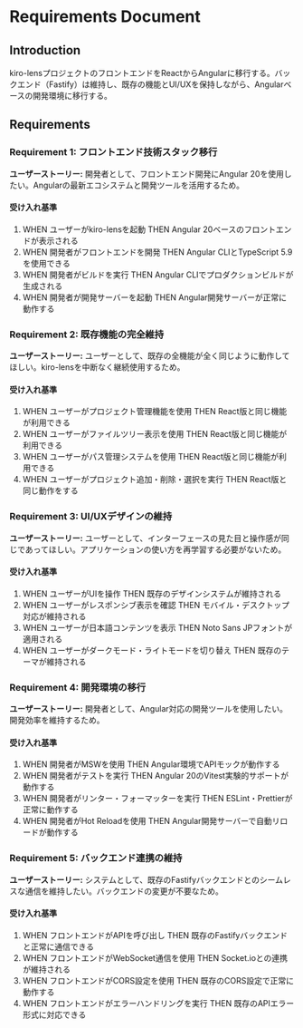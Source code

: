 # Requirements Document

## Introduction

kiro-lensプロジェクトのフロントエンドをReactからAngularに移行する。バックエンド（Fastify）は維持し、既存の機能とUI/UXを保持しながら、Angularベースの開発環境に移行する。

## Requirements

### Requirement 1: フロントエンド技術スタック移行

**ユーザーストーリー:** 開発者として、フロントエンド開発にAngular 20を使用したい。Angularの最新エコシステムと開発ツールを活用するため。

#### 受け入れ基準

1. WHEN ユーザーがkiro-lensを起動 THEN Angular 20ベースのフロントエンドが表示される
2. WHEN 開発者がフロントエンドを開発 THEN Angular CLIとTypeScript 5.9を使用できる
3. WHEN 開発者がビルドを実行 THEN Angular CLIでプロダクションビルドが生成される
4. WHEN 開発者が開発サーバーを起動 THEN Angular開発サーバーが正常に動作する

### Requirement 2: 既存機能の完全維持

**ユーザーストーリー:** ユーザーとして、既存の全機能が全く同じように動作してほしい。kiro-lensを中断なく継続使用するため。

#### 受け入れ基準

1. WHEN ユーザーがプロジェクト管理機能を使用 THEN React版と同じ機能が利用できる
2. WHEN ユーザーがファイルツリー表示を使用 THEN React版と同じ機能が利用できる
3. WHEN ユーザーがパス管理システムを使用 THEN React版と同じ機能が利用できる
4. WHEN ユーザーがプロジェクト追加・削除・選択を実行 THEN React版と同じ動作をする

### Requirement 3: UI/UXデザインの維持

**ユーザーストーリー:** ユーザーとして、インターフェースの見た目と操作感が同じであってほしい。アプリケーションの使い方を再学習する必要がないため。

#### 受け入れ基準

1. WHEN ユーザーがUIを操作 THEN 既存のデザインシステムが維持される
2. WHEN ユーザーがレスポンシブ表示を確認 THEN モバイル・デスクトップ対応が維持される
3. WHEN ユーザーが日本語コンテンツを表示 THEN Noto Sans JPフォントが適用される
4. WHEN ユーザーがダークモード・ライトモードを切り替え THEN 既存のテーマが維持される

### Requirement 4: 開発環境の移行

**ユーザーストーリー:** 開発者として、Angular対応の開発ツールを使用したい。開発効率を維持するため。

#### 受け入れ基準

1. WHEN 開発者がMSWを使用 THEN Angular環境でAPIモックが動作する
2. WHEN 開発者がテストを実行 THEN Angular 20のVitest実験的サポートが動作する
3. WHEN 開発者がリンター・フォーマッターを実行 THEN ESLint・Prettierが正常に動作する
4. WHEN 開発者がHot Reloadを使用 THEN Angular開発サーバーで自動リロードが動作する

### Requirement 5: バックエンド連携の維持

**ユーザーストーリー:** システムとして、既存のFastifyバックエンドとのシームレスな通信を維持したい。バックエンドの変更が不要なため。

#### 受け入れ基準

1. WHEN フロントエンドがAPIを呼び出し THEN 既存のFastifyバックエンドと正常に通信できる
2. WHEN フロントエンドがWebSocket通信を使用 THEN Socket.ioとの連携が維持される
3. WHEN フロントエンドがCORS設定を使用 THEN 既存のCORS設定で正常に動作する
4. WHEN フロントエンドがエラーハンドリングを実行 THEN 既存のAPIエラー形式に対応できる
